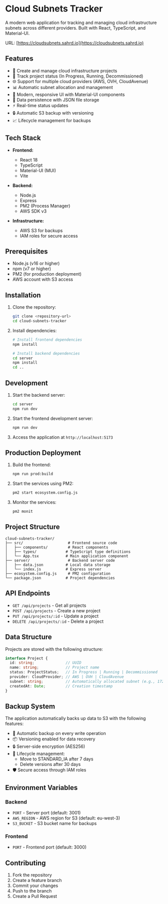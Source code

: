 # Cloud Subnets Tracker

A modern web application for tracking and managing cloud infrastructure subnets across different providers. Built with React, TypeScript, and Material-UI.

URL: [https://cloudsubnets.sahrd.io](https://cloudsubnets.sahrd.io)

## Features

- 🚀 Create and manage cloud infrastructure projects
- 🔄 Track project status (In Progress, Running, Decommissioned)
- 🌐 Support for multiple cloud providers (AWS, OVH, CloudAvenue)
- 📊 Automatic subnet allocation and management
- 🎨 Modern, responsive UI with Material-UI components
- 💾 Data persistence with JSON file storage
- ⚡ Real-time status updates
- 🔒 Automatic S3 backup with versioning
- 📈 Lifecycle management for backups

## Tech Stack

- **Frontend:**
  - React 18
  - TypeScript
  - Material-UI (MUI)
  - Vite

- **Backend:**
  - Node.js
  - Express
  - PM2 (Process Manager)
  - AWS SDK v3

- **Infrastructure:**
  - AWS S3 for backups
  - IAM roles for secure access

## Prerequisites

- Node.js (v16 or higher)
- npm (v7 or higher)
- PM2 (for production deployment)
- AWS account with S3 access

## Installation

1. Clone the repository:
   ```bash
   git clone <repository-url>
   cd cloud-subnets-tracker
   ```

2. Install dependencies:
   ```bash
   # Install frontend dependencies
   npm install

   # Install backend dependencies
   cd server
   npm install
   cd ..
   ```

## Development

1. Start the backend server:
   ```bash
   cd server
   npm run dev
   ```

2. Start the frontend development server:
   ```bash
   npm run dev
   ```

3. Access the application at `http://localhost:5173`

## Production Deployment

1. Build the frontend:
   ```bash
   npm run prod:build
   ```

2. Start the services using PM2:
   ```bash
   pm2 start ecosystem.config.js
   ```

3. Monitor the services:
   ```bash
   pm2 monit
   ```

## Project Structure

```
cloud-subnets-tracker/
├── src/                    # Frontend source code
│   ├── components/         # React components
│   ├── types/             # TypeScript type definitions
│   └── App.tsx            # Main application component
├── server/                 # Backend server code
│   ├── data.json          # Local data storage
│   └── index.js           # Express server
├── ecosystem.config.js     # PM2 configuration
└── package.json           # Project dependencies
```

## API Endpoints

- `GET /api/projects` - Get all projects
- `POST /api/projects` - Create a new project
- `PUT /api/projects/:id` - Update a project
- `DELETE /api/projects/:id` - Delete a project

## Data Structure

Projects are stored with the following structure:
```typescript
interface Project {
  id: string;              // UUID
  name: string;            // Project name
  status: ProjectStatus;   // In Progress | Running | Decommissioned
  provider: CloudProvider; // AWS | OVH | CloudAvenue
  subnet: string;          // Automatically allocated subnet (e.g., 172.16.1.0/24)
  createdAt: Date;         // Creation timestamp
}
```

## Backup System

The application automatically backs up data to S3 with the following features:

- 🔄 Automatic backup on every write operation
- 📦 Versioning enabled for data recovery
- 🔒 Server-side encryption (AES256)
- 💾 Lifecycle management:
  - Move to STANDARD_IA after 7 days
  - Delete versions after 30 days
- 🛡️ Secure access through IAM roles

## Environment Variables

### Backend
- `PORT` - Server port (default: 3001)
- `AWS_REGION` - AWS region for S3 (default: eu-west-3)
- `S3_BUCKET` - S3 bucket name for backups

### Frontend
- `PORT` - Frontend port (default: 3000)

## Contributing

1. Fork the repository
2. Create a feature branch
3. Commit your changes
4. Push to the branch
5. Create a Pull Request
